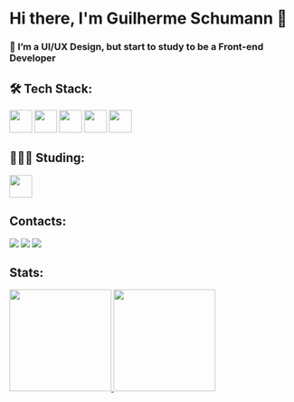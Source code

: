 # Hi there, I'm Guilherme Schumann 👋 

<h3>🔭 I’m a UI/UX Design, but start to study to be a Front-end Developer</h3>

## 🛠 Tech Stack:
<img loading="lazy" src="https://cdn.jsdelivr.net/gh/devicons/devicon/icons/git/git-original.svg" width="40" height="40"/> <img loading="lazy" src="https://cdn.jsdelivr.net/gh/devicons/devicon@latest/icons/html5/html5-original.svg" width="40" height="40"/> <img loading="lazy" src="https://cdn.jsdelivr.net/gh/devicons/devicon@latest/icons/css3/css3-original.svg" width="40" height="40"/> <img loading="lazy" src="https://cdn.jsdelivr.net/gh/devicons/devicon@latest/icons/javascript/javascript-original.svg" width="40" height="40"/> <img loading="lazy" src="https://cdn.jsdelivr.net/gh/devicons/devicon@latest/icons/wordpress/wordpress-plain.svg" width="40" height="40"/>

## 👩🏻‍💻 Studing:
<img loading="lazy" src="https://cdn.jsdelivr.net/gh/devicons/devicon@latest/icons/react/react-original.svg" width="40" height="40"/>

## Contacts:
<div>
<a href="https://linkedin.com/in/guilherme-schumann-5a0599168/" target="_blank"><img loading="lazy" src="https://img.shields.io/badge/-LinkedIn-%230077B5?style=for-the-badge&logo=linkedin&logoColor=white" target="_blank"></a>
<a href="https://www.instagram.com/schumanngui/" target="_blank"><img loading="lazy" src="https://img.shields.io/badge/-Instagram-%23E4405F?style=for-the-badge&logo=instagram&logoColor=white" target="_blank"></a>
<a href="mailto:gui.rsc45@gmail.com"><img loading="lazy" src="https://img.shields.io/badge/Gmail-D14836?style=for-the-badge&logo=gmail&logoColor=white" target="_blank"></a>
</div>

## Stats:
<div>
<a href="https://github.com/guilherme-schumann">
<img loading="lazy" height="180em" src="https://github-readme-stats.vercel.app/api/top-langs/?username=guilherme-schumann&layout=compact&langs_count=7&theme=github-dark-blue#gh-dark-mode-only"/>
<img loading="lazy" height="180em" src="https://github-readme-stats.vercel.app/api?username=guilherme-schumann&show_icons=true&theme=github-dark-blue#gh-dark-mode-only&include_all_commits=true&count_private=true"/>
</div>

